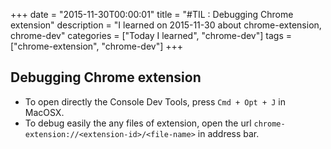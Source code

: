 +++
date = "2015-11-30T00:00:01"
title = "#TIL : Debugging Chrome extension"
description = "I learned on 2015-11-30 about chrome-extension, chrome-dev"
categories = ["Today I learned", "chrome-dev"]
tags = ["chrome-extension", "chrome-dev"]
+++



## Debugging Chrome extension

- To open directly the Console Dev Tools, press `Cmd + Opt + J` in MacOSX.
- To debug easily the any files of extension, open the url `chrome-extension://<extension-id>/<file-name>` in address bar.
